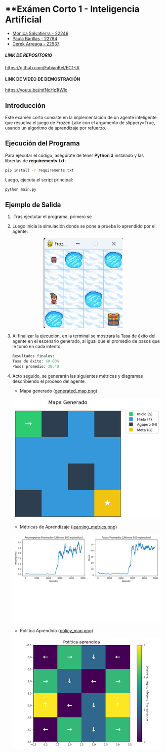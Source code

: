 # **Exámen Corto 1 - Inteligencia Artificial

- [Mónica Salvatierra - 22249](https://github.com/alee2602)
- [Paula Barillas - 22764](https://github.com/paulabaal12)
- [Derek Arreaga - 22537](https://github.com/FabianKel)

#####  LINK DE REPOSITORIO
https://github.com/FabianKel/EC1-IA

#### LINK DE VIDEO DE DEMOSTRACIÓN
https://youtu.be/mfNdHp1tWlo

## Introducción
Este exámen corto consiste en la implementación de un agente inteligente que resuelva el juego de Frozen Lake
con el argumento de slippery=True, usando un algoritmo de aprendizaje por refuerzo.

## **Ejecución del Programa**
Para ejecutar el código, asegúrate de tener **Python 3** instalado y las librerías de **requirements.txt**:

```bash
pip install -r requirements.txt
```

Luego, ejecuta el script principal:

```bash
python main.py
```

## **Ejemplo de Salida**
1. .Tras ejectutar el programa, primero se

2. Luego inicia la simulación donde se pone a prueba lo aprendido por el agente:

<center>

![alt text](image.png)

</center>

3. Al finalizar la ejecución, en la terminal se mostrará la Tasa de éxito del agente en el escenario generado, al igual que el promedio de pasos que le tomó en cada intento.

    ```python
    Resultados finales:
    Tasa de éxito: 60.00%
    Pasos promedio: 30.40
    ```
4. Acto seguido, se generarán las siguientes métricas y diagramas describiendo el proceso del agente.
    * Mapa generado ([generated_map.png](generated_map.png))
    
    ![alt text](generated_map.png)

    * Métricas de Aprendizaje ([learning_metrics.png](learning_metrics.png))

    ![alt text](learning_metrics.png)

    * Política Aprendida ([policy_map.png](policy_map.png))
    
    ![alt text](policy_map.png)